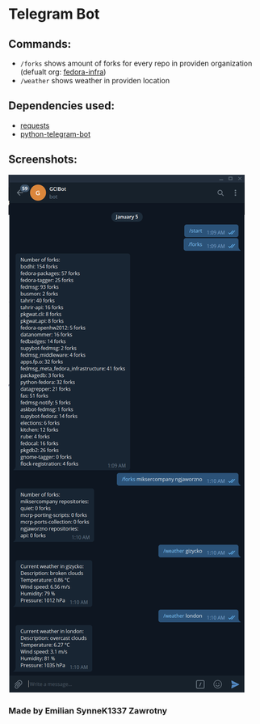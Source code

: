 # Telegram Bot
## Commands:
- `/forks` shows amount of forks for every repo in providen organization (defualt org: [fedora-infra](https://github.com/fedora-infra))
- `/weather` shows weather in providen location

## Dependencies used:
- [requests](https://pypi.org/project/requests/)
- [python-telegram-bot](https://python-telegram-bot.org/)

## Screenshots:
![](./demo.png)

### Made by Emilian **SynneK1337** Zawrotny